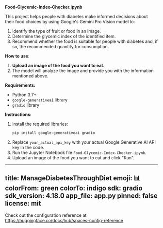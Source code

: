 

**Food-Glycemic-Index-Checker.ipynb**

This project helps people with diabetes make informed decisions about their food choices by using Google's Gemini Pro Vision model to:

1. Identify the type of fruit or food in an image.
2. Determine the glycemic index of the identified item.
3. Recommend whether the food is suitable for people with diabetes and, if so, the recommended quantity for consumption.

**How to use:**

1. **Upload an image of the food you want to eat.**
2. The model will analyze the image and provide you with the information mentioned above.

**Requirements:**

- Python 3.7+
- `google-generativeai` library
- `gradio` library

**Instructions:**

1. Install the required libraries:
   ```bash
   pip install google-generativeai gradio
   ```
2. Replace `your_actual_api_key` with your actual Google Generative AI API key in the code.
3. Run the Jupyter Notebook file `Food-Glycemic-Index-Checker.ipynb`.
4. Upload an image of the food you want to eat and click "Run".

---
title: ManageDiabetesThroughDiet
emoji: 📊
colorFrom: green
colorTo: indigo
sdk: gradio
sdk_version: 4.18.0
app_file: app.py
pinned: false
license: mit
---

Check out the configuration reference at https://huggingface.co/docs/hub/spaces-config-reference
